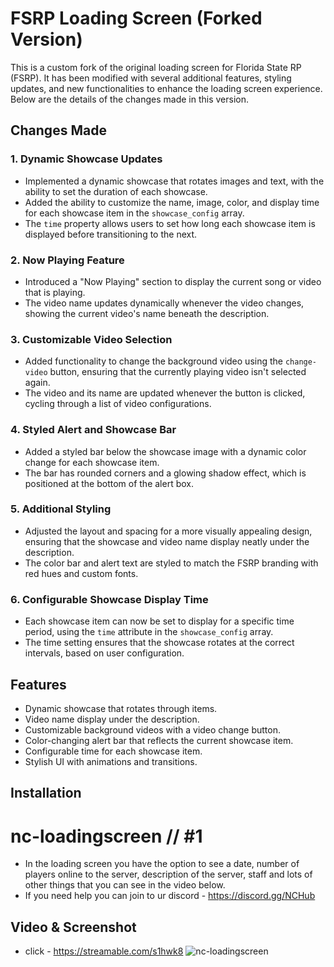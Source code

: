 # FSRP Loading Screen (Forked Version)

This is a custom fork of the original loading screen for Florida State RP (FSRP). It has been modified with several additional features, styling updates, and new functionalities to enhance the loading screen experience. Below are the details of the changes made in this version.

## Changes Made

### 1. **Dynamic Showcase Updates**
   - Implemented a dynamic showcase that rotates images and text, with the ability to set the duration of each showcase.
   - Added the ability to customize the name, image, color, and display time for each showcase item in the `showcase_config` array.
   - The `time` property allows users to set how long each showcase item is displayed before transitioning to the next.

### 2. **Now Playing Feature**
   - Introduced a "Now Playing" section to display the current song or video that is playing.
   - The video name updates dynamically whenever the video changes, showing the current video's name beneath the description.

### 3. **Customizable Video Selection**
   - Added functionality to change the background video using the `change-video` button, ensuring that the currently playing video isn't selected again.
   - The video and its name are updated whenever the button is clicked, cycling through a list of video configurations.

### 4. **Styled Alert and Showcase Bar**
   - Added a styled bar below the showcase image with a dynamic color change for each showcase item.
   - The bar has rounded corners and a glowing shadow effect, which is positioned at the bottom of the alert box.

### 5. **Additional Styling**
   - Adjusted the layout and spacing for a more visually appealing design, ensuring that the showcase and video name display neatly under the description.
   - The color bar and alert text are styled to match the FSRP branding with red hues and custom fonts.

### 6. **Configurable Showcase Display Time**
   - Each showcase item can now be set to display for a specific time period, using the `time` attribute in the `showcase_config` array.
   - The time setting ensures that the showcase rotates at the correct intervals, based on user configuration.

## Features
- Dynamic showcase that rotates through items.
- Video name display under the description.
- Customizable background videos with a video change button.
- Color-changing alert bar that reflects the current showcase item.
- Configurable time for each showcase item.
- Stylish UI with animations and transitions.

## Installation

# nc-loadingscreen // #1

- In the loading screen you have the option to see a date, number of players online to the server, description of the server, staff and lots of other things that you can see in the video below.
- If you need help you can join to ur discord - https://discord.gg/NCHub

## Video & Screenshot

- click - https://streamable.com/s1hwk8
![nc-loadingscreen](https://i.ibb.co/h9L9TNS/Screenshot-1.png)
